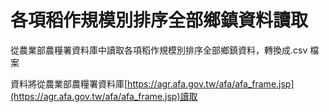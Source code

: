 # 各項稻作規模別排序全部鄉鎮資料讀取
從農業部農糧署資料庫中讀取各項稻作規模別排序全部鄉鎮資料，轉換成.csv 檔案

資料將從農業部農糧署資料庫[https://agr.afa.gov.tw/afa/afa_frame.jsp](https://agr.afa.gov.tw/afa/afa_frame.jsp)讀取
